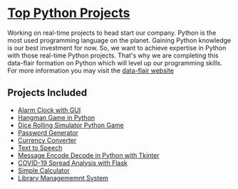 # [Top Python Projects](https://data-flair.training/blogs/python-project-ideas/)

Working on real-time projects to head start our company. Python is the most used
programming language on the planet. Gaining Python knowledge is our best investment
for now. So, we want to achieve expertise in Python with those real-time Python
projects. That's why we are completing this data-flair formation on Python which will
level up our programming skills. For more information you may visit the [data-flair 
website](https://data-flair.training/blogs/python-project-ideas/)

## Projects Included 
* [Alarm Clock with GUI](alarm/README.md)
* [Hangman Game in Python](hangman/README.md)
* [Dice Rolling Simulator Python Game](dice/README.md)
* [Password Generator]()
* [Currency Converter]()
* [Text to Speech]()
* [Message Encode Decode in Python with Tkinter]()
* [COVID-19 Spread Analysis with Flask]()
* [Simple Calculator]()
* [Library Managememnt System]()
